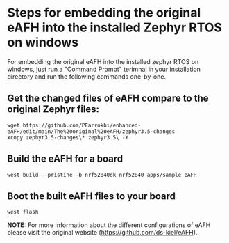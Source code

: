 # Steps for embedding the original eAFH into the installed Zephyr RTOS on windows
For embedding the original eAFH into the installed zephyr RTOS on windows, just run a "Command Prompt" terimnal in your installation directory and run the following commands one-by-one.

## Get the changed files of eAFH compare to the original Zephyr files:
```
wget https://github.com/PFarrokhi/enhanced-eAFH/edit/main/The%20original%20eAFH/zephyr3.5-changes
xcopy zephyr3.5-changes\* zephyr3.5\ -Y
```

## Build the eAFH for a board
```
west build --pristine -b nrf52840dk_nrf52840 apps/sample_eAFH
```

## Boot the built eAFH files to your board
```
west flash
```

**NOTE:** For more information about the different configurations of eAFH please visit the original website (https://github.com/ds-kiel/eAFH).
